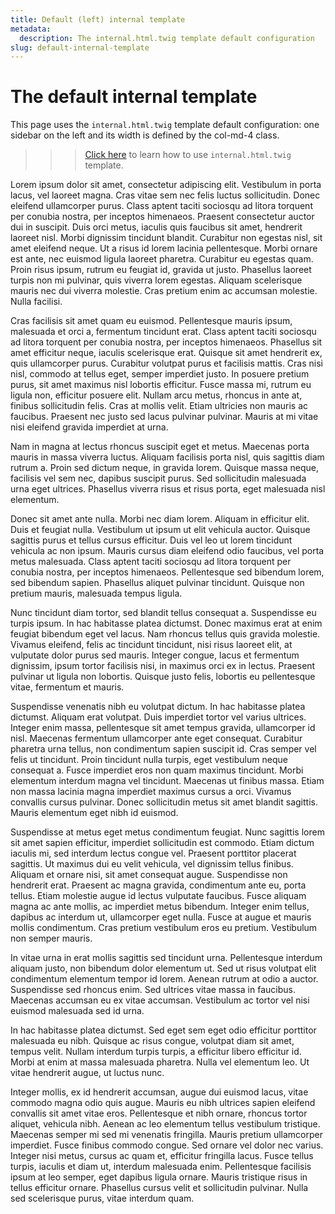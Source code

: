 ```yaml
---
title: Default (left) internal template
metadata:
  description: The internal.html.twig template default configuration
slug: default-internal-template
---
```


# The default internal template

This page uses the `internal.html.twig` template default configuration: one sidebar on the left and its width is defined by the col-md-4 class.

>>> [Click here](../internal-template) to learn how to use `internal.html.twig` template.

Lorem ipsum dolor sit amet, consectetur adipiscing elit. Vestibulum in porta lacus, vel laoreet magna. Cras vitae sem nec felis luctus sollicitudin. Donec eleifend ullamcorper purus. Class aptent taciti sociosqu ad litora torquent per conubia nostra, per inceptos himenaeos. Praesent consectetur auctor dui in suscipit. Duis orci metus, iaculis quis faucibus sit amet, hendrerit laoreet nisl. Morbi dignissim tincidunt blandit. Curabitur non egestas nisl, sit amet eleifend neque. Ut a risus id lorem lacinia pellentesque. Morbi ornare est ante, nec euismod ligula laoreet pharetra. Curabitur eu egestas quam. Proin risus ipsum, rutrum eu feugiat id, gravida ut justo. Phasellus laoreet turpis non mi pulvinar, quis viverra lorem egestas. Aliquam scelerisque mauris nec dui viverra molestie. Cras pretium enim ac accumsan molestie. Nulla facilisi.

Cras facilisis sit amet quam eu euismod. Pellentesque mauris ipsum, malesuada et orci a, fermentum tincidunt erat. Class aptent taciti sociosqu ad litora torquent per conubia nostra, per inceptos himenaeos. Phasellus sit amet efficitur neque, iaculis scelerisque erat. Quisque sit amet hendrerit ex, quis ullamcorper purus. Curabitur volutpat purus et facilisis mattis. Cras nisi nisl, commodo at tellus eget, semper imperdiet justo. In posuere pretium purus, sit amet maximus nisl lobortis efficitur. Fusce massa mi, rutrum eu ligula non, efficitur posuere elit. Nullam arcu metus, rhoncus in ante at, finibus sollicitudin felis. Cras at mollis velit. Etiam ultricies non mauris ac faucibus. Praesent nec justo sed lacus pulvinar pulvinar. Mauris at mi vitae nisi eleifend gravida imperdiet at urna.

Nam in magna at lectus rhoncus suscipit eget et metus. Maecenas porta mauris in massa viverra luctus. Aliquam facilisis porta nisl, quis sagittis diam rutrum a. Proin sed dictum neque, in gravida lorem. Quisque massa neque, facilisis vel sem nec, dapibus suscipit purus. Sed sollicitudin malesuada urna eget ultrices. Phasellus viverra risus et risus porta, eget malesuada nisl elementum.

Donec sit amet ante nulla. Morbi nec diam lorem. Aliquam in efficitur elit. Duis et feugiat nulla. Vestibulum ut ipsum ut elit vehicula auctor. Quisque sagittis purus et tellus cursus efficitur. Duis vel leo ut lorem tincidunt vehicula ac non ipsum. Mauris cursus diam eleifend odio faucibus, vel porta metus malesuada. Class aptent taciti sociosqu ad litora torquent per conubia nostra, per inceptos himenaeos. Pellentesque sed bibendum lorem, sed bibendum sapien. Phasellus aliquet pulvinar tincidunt. Quisque non pretium mauris, malesuada tempus ligula.

Nunc tincidunt diam tortor, sed blandit tellus consequat a. Suspendisse eu turpis ipsum. In hac habitasse platea dictumst. Donec maximus erat at enim feugiat bibendum eget vel lacus. Nam rhoncus tellus quis gravida molestie. Vivamus eleifend, felis ac tincidunt tincidunt, nisi risus laoreet elit, at vulputate dolor purus sed mauris. Integer congue, lacus et fermentum dignissim, ipsum tortor facilisis nisi, in maximus orci ex in lectus. Praesent pulvinar ut ligula non lobortis. Quisque justo felis, lobortis eu pellentesque vitae, fermentum et mauris.

Suspendisse venenatis nibh eu volutpat dictum. In hac habitasse platea dictumst. Aliquam erat volutpat. Duis imperdiet tortor vel varius ultrices. Integer enim massa, pellentesque sit amet tempus gravida, ullamcorper id nisl. Maecenas fermentum ullamcorper ante eget consequat. Curabitur pharetra urna tellus, non condimentum sapien suscipit id. Cras semper vel felis ut tincidunt. Proin tincidunt nulla turpis, eget vestibulum neque consequat a. Fusce imperdiet eros non quam maximus tincidunt. Morbi elementum interdum magna vel tincidunt. Maecenas ut finibus massa. Etiam non massa lacinia magna imperdiet maximus cursus a orci. Vivamus convallis cursus pulvinar. Donec sollicitudin metus sit amet blandit sagittis. Mauris elementum eget nibh id euismod.

Suspendisse at metus eget metus condimentum feugiat. Nunc sagittis lorem sit amet sapien efficitur, imperdiet sollicitudin est commodo. Etiam dictum iaculis mi, sed interdum lectus congue vel. Praesent porttitor placerat sagittis. Ut maximus dui eu velit vehicula, vel dignissim tellus finibus. Aliquam et ornare nisi, sit amet consequat augue. Suspendisse non hendrerit erat. Praesent ac magna gravida, condimentum ante eu, porta tellus. Etiam molestie augue id lectus vulputate faucibus. Fusce aliquam magna ac ante mollis, ac imperdiet metus bibendum. Integer enim tellus, dapibus ac interdum ut, ullamcorper eget nulla. Fusce at augue et mauris mollis condimentum. Cras pretium vestibulum eros eu pretium. Vestibulum non semper mauris.

In vitae urna in erat mollis sagittis sed tincidunt urna. Pellentesque interdum aliquam justo, non bibendum dolor elementum ut. Sed ut risus volutpat elit condimentum elementum tempor id lorem. Aenean rutrum at odio a auctor. Suspendisse sed rhoncus enim. Sed ultrices vitae massa in faucibus. Maecenas accumsan eu ex vitae accumsan. Vestibulum ac tortor vel nisi euismod malesuada sed id urna.

In hac habitasse platea dictumst. Sed eget sem eget odio efficitur porttitor malesuada eu nibh. Quisque ac risus congue, volutpat diam sit amet, tempus velit. Nullam interdum turpis turpis, a efficitur libero efficitur id. Morbi at enim at massa malesuada pharetra. Nulla vel elementum leo. Ut vitae hendrerit augue, ut luctus nunc.

Integer mollis, ex id hendrerit accumsan, augue dui euismod lacus, vitae commodo magna odio quis augue. Mauris eu nibh ultrices sapien eleifend convallis sit amet vitae eros. Pellentesque et nibh ornare, rhoncus tortor aliquet, vehicula nibh. Aenean ac leo elementum tellus vestibulum tristique. Maecenas semper mi sed mi venenatis fringilla. Mauris pretium ullamcorper imperdiet. Fusce finibus commodo congue. Sed ornare vel dolor nec varius. Integer nisi metus, cursus ac quam et, efficitur fringilla lacus. Fusce tellus turpis, iaculis et diam ut, interdum malesuada enim. Pellentesque facilisis ipsum at leo semper, eget dapibus ligula ornare. Mauris tristique risus in tellus efficitur ornare. Phasellus cursus velit et sollicitudin pulvinar. Nulla sed scelerisque purus, vitae interdum quam.
